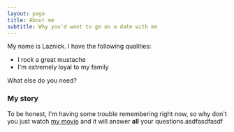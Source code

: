 ```yaml
---
layout: page
title: About me
subtitle: Why you'd want to go on a date with me
---
```


My name is Laznick. I have the following qualities:

- I rock a great mustache
- I'm extremely loyal to my family

What else do you need?

### My story

To be honest, I'm having some trouble remembering right now, so why don't you just watch [my movie](https://en.wikipedia.org/wiki/The_Princess_Bride_%28film%29) and it will answer **all** your questions.asdfasdfasdf
